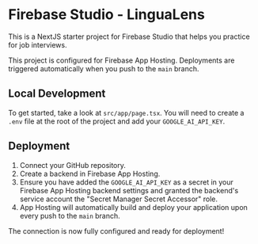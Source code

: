 # Firebase Studio - LinguaLens

This is a NextJS starter project for Firebase Studio that helps you practice for job interviews.

This project is configured for Firebase App Hosting. Deployments are triggered automatically when you push to the `main` branch.

## Local Development

To get started, take a look at `src/app/page.tsx`. You will need to create a `.env` file at the root of the project and add your `GOOGLE_AI_API_KEY`.

## Deployment

1.  Connect your GitHub repository.
2.  Create a backend in Firebase App Hosting.
3.  Ensure you have added the `GOOGLE_AI_API_KEY` as a secret in your Firebase App Hosting backend settings and granted the backend's service account the "Secret Manager Secret Accessor" role.
4.  App Hosting will automatically build and deploy your application upon every push to the `main` branch.

The connection is now fully configured and ready for deployment!

<!-- Final test commit -->
